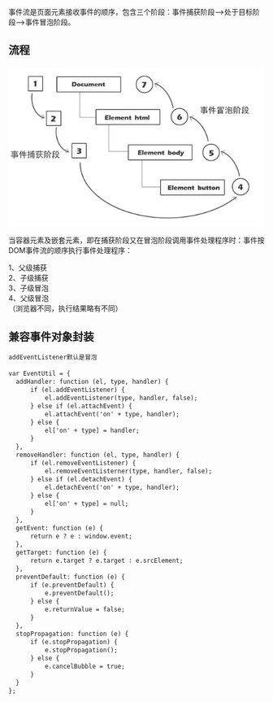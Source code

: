 事件流是页面元素接收事件的顺序，包含三个阶段：事件捕获阶段-->处于目标阶段-->事件冒泡阶段。

## 流程
![avatar](img/事件流.png)

当容器元素及嵌套元素，即在捕获阶段又在冒泡阶段调用事件处理程序时：事件按DOM事件流的顺序执行事件处理程序：

1、父级捕获  
2、子级捕获  
3、子级冒泡  
4、父级冒泡  
（浏览器不同，执行结果略有不同）

## 兼容事件对象封装

    addEventListener默认是冒泡

    var EventUtil = {
      addHandler: function (el, type, handler) {
          if (el.addEventListener) {
              el.addEventListener(type, handler, false);
          } else if (el.attachEvent) {
              el.attachEvent('on' + type, handler);
          } else {
              el['on' + type] = handler;
          }
      },
      removeHandler: function (el, type, handler) {
          if (el.removeEventListener) {
              el.removeEventListerner(type, handler, false);
          } else if (el.detachEvent) {
              el.detachEvent('on' + type, handler);
          } else {
              el['on' + type] = null;
          }
      },
      getEvent: function (e) {
          return e ? e : window.event;
      },
      getTarget: function (e) {
          return e.target ? e.target : e.srcElement;
      },
      preventDefault: function (e) {
          if (e.preventDefault) {
              e.preventDefault();
          } else {
              e.returnValue = false;
          }
      },
      stopPropagation: function (e) {
          if (e.stopPropagation) {
              e.stopPropagation();
          } else {
              e.cancelBubble = true;
          }
      }
    };